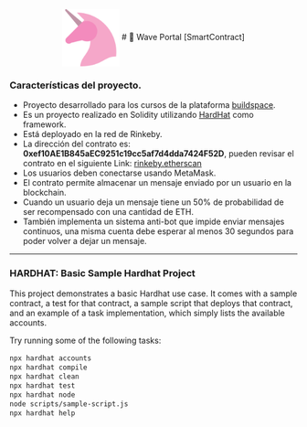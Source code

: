 

<p align="center" width="200">
   <img align="center" width="100" src="https://raw.githubusercontent.com/BraianVaylet/buildspace-wave-portal-ui/main/public/horn.png" />   
   # 🦄 Wave Portal [SmartContract]    
</p>

### Características del proyecto.

- Proyecto desarrollado para los cursos de la plataforma [buildspace](https://buildspace.so/).
- Es un proyecto realizado en Solidity utilizando [HardHat](https://hardhat.org/) como framework.
- Está deployado en la red de Rinkeby.
- La dirección del contrato es: **0xef10AE1B845aEC9251c19cc5af7d4dda7424F52D**, pueden revisar el contrato en el siguiente Link: [rinkeby.etherscan](https://rinkeby.etherscan.io/address/0xef10AE1B845aEC9251c19cc5af7d4dda7424F52D)
- Los usuarios deben conectarse usando MetaMask.
- El contrato permite almacenar un mensaje enviado por un usuario en la blockchain.
- Cuando un usuario deja un mensaje tiene un 50% de probabilidad de ser recompensado con una cantidad de ETH.
- También implementa un sistema anti-bot que impide enviar mensajes continuos, una misma cuenta debe esperar al menos 30 segundos para poder volver a dejar un mensaje.

---

### HARDHAT: Basic Sample Hardhat Project

This project demonstrates a basic Hardhat use case. It comes with a sample contract, a test for that contract, a sample script that deploys that contract, and an example of a task implementation, which simply lists the available accounts.

Try running some of the following tasks:

```shell
npx hardhat accounts
npx hardhat compile
npx hardhat clean
npx hardhat test
npx hardhat node
node scripts/sample-script.js
npx hardhat help
```
